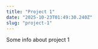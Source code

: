 ```yaml
---
title: "Project 1"
date: "2025-10-23T01:49:30.240Z"
slug: "project-1"
---
```



Some info about project 1


